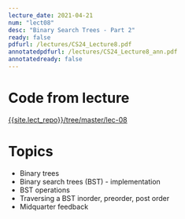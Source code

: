 ```yaml
---
lecture_date: 2021-04-21
num: "lect08"
desc: "Binary Search Trees - Part 2"
ready: false
pdfurl: /lectures/CS24_Lecture8.pdf
annotatedpdfurl: /lectures/CS24_Lecture8_ann.pdf
annotatedready: false	
---
```

# Code from lecture
[{{site.lect_repo}}/tree/master/lec-08]({{site.lect_repo}}/tree/master/lec-08)

# Topics
* Binary trees
* Binary search trees (BST) - implementation
* BST operations 
* Traversing a BST inorder, preorder, post order
* Midquarter feedback